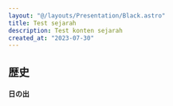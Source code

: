 ```yaml
---
layout: "@/layouts/Presentation/Black.astro"
title: Test sejarah
description: Test konten sejarah
created_at: "2023-07-30"
---
```


<section>
  <h1>歴史</h1>

  <h4>日の出</h4>
</section>
